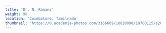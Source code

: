 ```yaml
---
title: 'Dr. N. Ramani'
weight: 98
location: 'Coimbatore, Tamilnadu'
thumbnail: 'https://0.academia-photos.com/3166689/18820090/18780115/s200_k.kalyanasundaram.jpg'
---
```

